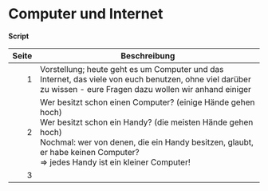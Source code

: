 # Computer und Internet
**Script**

| Seite | Beschreibung
| -----: | ------------
| 1 | Vorstellung; heute geht es um Computer und das Internet, das viele von euch benutzen, ohne viel darüber zu wissen - eure Fragen dazu wollen wir anhand einiger 
| 2 | Wer besitzt schon einen Computer? (einige Hände gehen hoch)<br>Wer besitzt schon ein Handy? (die meisten Hände gehen hoch)<br>Nochmal: wer von denen, die ein Handy besitzen, glaubt, er habe keinen Computer?<br>=> jedes Handy ist ein kleiner Computer!
| 3 |  
